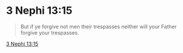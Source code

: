 # 3 Nephi 13:15

> But if ye forgive not men their trespasses neither will your Father forgive your trespasses.

[3 Nephi 13:15](https://www.churchofjesuschrist.org/study/scriptures/bofm/3-ne/13?lang=eng&id=p15#p15)


